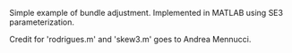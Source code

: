 Simple example of bundle adjustment. Implemented in MATLAB using SE3 parameterization.

Credit for 'rodrigues.m' and 'skew3.m' goes to Andrea Mennucci.
